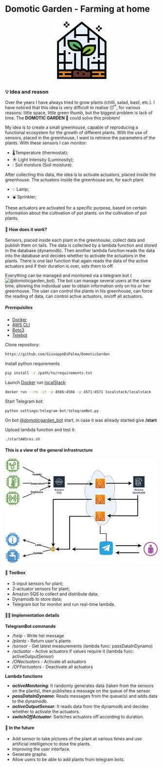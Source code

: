 # Domotic Garden - Farming at home

<p align="center">
    <img src="resources/greenhouse.png" width=200/>
</p>

### 💡 Idea and reason

Over the years I have always tried to grow plants (chilli, salad, basil, etc.). I have noticed that this idea is very difficult to realise 😴, for various reasons: little space, little green thumb, but the biggest problem is lack of time. 
The **DOMOTIC GARDEN 🎍** could solve this problem!

My idea is to create a small greenhouse, capable of reproducing a functional ecosystem for the growth of different plants. With the use of sensors, placed in the greenhouse, I want to retrieve the parameters of the plants.
With these sensors I can monitor:

* 🌡Temperature (thermostat);
* ☀ Light Intensity (Luminosity);
* 💧 Soil moisture (Soil moisture).

After collecting this data, the idea is to activate actuators, placed inside the greenhouse.
The actuators inside the greenhouse are, for each plant:

* 💡 Lamp;
* ⛲ Sprinkler;

These actuators are activated for a specific purpose, based on certain information about the cultivation of pot plants.
on the cultivation of pot plants.

#### 🎈 How does it work?

Sensors, placed inside each plant in the greenhouse, collect data and publish them on tails. The data is collected by a lambda function and stored in the database (dynamodb).  Then another lambda function reads the data into the database and decides whether to activate the actuators in the plants. There is one last function that again reads the data of the active actuators and if their duration is over, sets them to off.

Everything can be managed and monitored via a telegram bot (![@domoticgarden_bot](https://t.me/domoticgarden_bot)). The bot can manage several users at the same time, allowing the individual user to obtain information only on his or her greenhouse. The user can control the plants in his greenhouse, can force the reading of data, can control active actuators, on/off all actuators.

##### Prerequisites

- [Docker](https://www.docker.com/)
- [AWS CLI](https://awscli.amazonaws.com/v2/documentation/api/latest/index.html)
- [Boto3](https://github.com/boto/boto3)
- [Telebot](https://github.com/eternnoir/pyTelegramBotAPI)

Clone repository:
```bash
https://github.com/GiuseppeDiPalma/DomoticGarden
```

Install python requirements
```bash
pip install -r /path/to/requirements.txt
```

Launch [Docker](https://www.docker.com/) run [localStack](https://localstack.cloud/):
```bash
docker run --rm -it -p 4566:4566 -p 4571:4571 localstack/localstack
```

Start Telegram bot:
```python
python settings/telegram-bot/telegramBot.py
```

On bot [@domoticgarden_bot](https://t.me/domoticgarden_bot) start, in case it was already started give **/start**

Upload lambda function and test it:
```bash
./startAWSres.sh
```

#### This is a view of the general infrastructure

<p align="center">
    <img src="resources/infrastructure.png" width=500/>
</p>

#### 🧰 Toolbox

- 3-input sensors for plant;
- 2-actuator sensors for plant;
- Amazon SQS to collect and distribute data;
- Dynamodb to store data;
- Telegram bot for monitor and run real-time lambda.

#### 🕵️‍♂️ Implementation details

**TelegramBot commands**
- _/help_ - Write hel message
- _/plants_ - Return user's plants
- _/sensor_ - Get latest measurements (lambda func: passDataInDynamo)
- _/actuator_ - Active actuators if values require it (lambda func: activeOutputSensor)
- _/ONactuators_ - Activate all actuators
- _/OFFactuators_ - Deactivate all actuators

**Lambda functions** 

- _**activeMonitoring**_: It randomly generates data (taken from the sensors on the plants), then publishes a message on the queue of the sensor.
- _**passDataInDynamo**_: Reads messages from the queue(s) and adds data to the dynamodb.
- _**activeOutputSensor**_: It reads data from the dynamodb and decides whether to activate the actuators.
- _**switchOffActuator**_: Switches actuators off according to duration.

#### 🔮 In the future

* Add sensor to take pictures of the plant at various times and use artificial intelligence to dose the plants.
* Improving the user interface.
* Generate graphs.
* Allow users to be able to add plants from telegram bots.